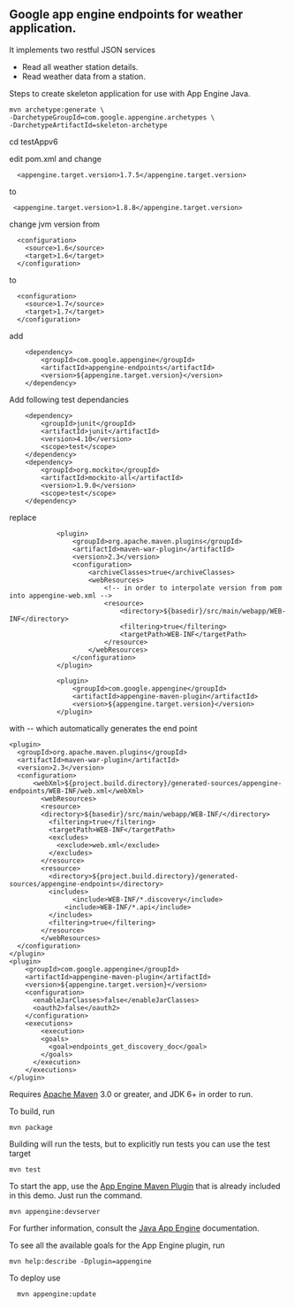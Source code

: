 ## Google app engine endpoints for weather application.

It implements two restful JSON services

- Read all weather station details.
- Read weather data from a station.


Steps to create skeleton application for use with App Engine Java.

```
mvn archetype:generate \
-DarchetypeGroupId=com.google.appengine.archetypes \
-DarchetypeArtifactId=skeleton-archetype 
```
 cd testAppv6

 edit pom.xml and change 
```
  <appengine.target.version>1.7.5</appengine.target.version>
```
 to
 ``` 
  <appengine.target.version>1.8.8</appengine.target.version>
```
change jvm version from 
```
  <configuration>
    <source>1.6</source>
    <target>1.6</target>
  </configuration>
```
to 
```
  <configuration>
    <source>1.7</source>
  	<target>1.7</target>
  </configuration>
```                                
add
``` 
	<dependency>
		<groupId>com.google.appengine</groupId>
		<artifactId>appengine-endpoints</artifactId>
		<version>${appengine.target.version}</version>
	</dependency>
```
Add following test dependancies 
```
    <dependency>
        <groupId>junit</groupId>
        <artifactId>junit</artifactId>
        <version>4.10</version>
        <scope>test</scope>
    </dependency>
    <dependency>
        <groupId>org.mockito</groupId>
        <artifactId>mockito-all</artifactId>
        <version>1.9.0</version>
        <scope>test</scope>
    </dependency>
```

replace 
```
			<plugin>
				<groupId>org.apache.maven.plugins</groupId>
				<artifactId>maven-war-plugin</artifactId>
				<version>2.3</version>
				<configuration>
					<archiveClasses>true</archiveClasses>
					<webResources>
						<!-- in order to interpolate version from pom into appengine-web.xml -->
						<resource>
							<directory>${basedir}/src/main/webapp/WEB-INF</directory>
							<filtering>true</filtering>
							<targetPath>WEB-INF</targetPath>
						</resource>
					</webResources>
				</configuration>
			</plugin>

			<plugin>
				<groupId>com.google.appengine</groupId>
				<artifactId>appengine-maven-plugin</artifactId>
				<version>${appengine.target.version}</version>
			</plugin>
```
with -- which automatically generates the end point 
```
<plugin>
  <groupId>org.apache.maven.plugins</groupId>
  <artifactId>maven-war-plugin</artifactId>
  <version>2.3</version>
  <configuration>
	  <webXml>${project.build.directory}/generated-sources/appengine-endpoints/WEB-INF/web.xml</webXml>
		<webResources>
	    <resource>
	    <directory>${basedir}/src/main/webapp/WEB-INF/</directory>
	      <filtering>true</filtering>
	      <targetPath>WEB-INF</targetPath>
	      <excludes>
	      	<exclude>web.xml</exclude>
	      </excludes>
	    </resource>
	    <resource>
	      <directory>${project.build.directory}/generated-sources/appengine-endpoints</directory>
	      <includes>
	 		    <include>WEB-INF/*.discovery</include>
	          <include>WEB-INF/*.api</include>
	      </includes>
	      <filtering>true</filtering>
	    </resource>
		</webResources>
  </configuration>
</plugin>
<plugin>
	<groupId>com.google.appengine</groupId>
	<artifactId>appengine-maven-plugin</artifactId>
	<version>${appengine.target.version}</version>
	<configuration>
	  <enableJarClasses>false</enableJarClasses>
	  <oauth2>false</oauth2>
	</configuration>
	<executions>
		<execution>
	    <goals>
	      <goal>endpoints_get_discovery_doc</goal>
	    </goals>
	  </execution>
	</executions>
</plugin>
```            			
Requires [Apache Maven](http://maven.apache.org) 3.0 or greater, and JDK 6+ in order to run.

To build, run

    mvn package

Building will run the tests, but to explicitly run tests you can use the test target

    mvn test

To start the app, use the [App Engine Maven Plugin](http://code.google.com/p/appengine-maven-plugin/) that is already included in this demo.  Just run the command.

    mvn appengine:devserver

For further information, consult the [Java App Engine](https://developers.google.com/appengine/docs/java/overview) documentation.

To see all the available goals for the App Engine plugin, run

    mvn help:describe -Dplugin=appengine

To deploy use

```
  mvn appengine:update
```  
